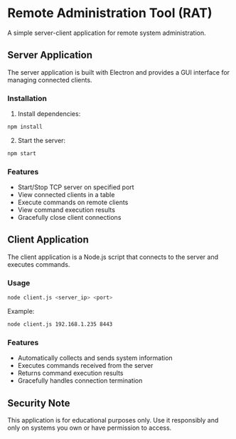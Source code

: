 # Remote Administration Tool (RAT)

A simple server-client application for remote system administration.

## Server Application

The server application is built with Electron and provides a GUI interface for managing connected clients.

### Installation

1. Install dependencies:

```bash
npm install
```

2. Start the server:

```bash
npm start
```

### Features

- Start/Stop TCP server on specified port
- View connected clients in a table
- Execute commands on remote clients
- View command execution results
- Gracefully close client connections

## Client Application

The client application is a Node.js script that connects to the server and executes commands.

### Usage

```bash
node client.js <server_ip> <port>
```

Example:

```bash
node client.js 192.168.1.235 8443
```

### Features

- Automatically collects and sends system information
- Executes commands received from the server
- Returns command execution results
- Gracefully handles connection termination

## Security Note

This application is for educational purposes only. Use it responsibly and only on systems you own or have permission to access.
